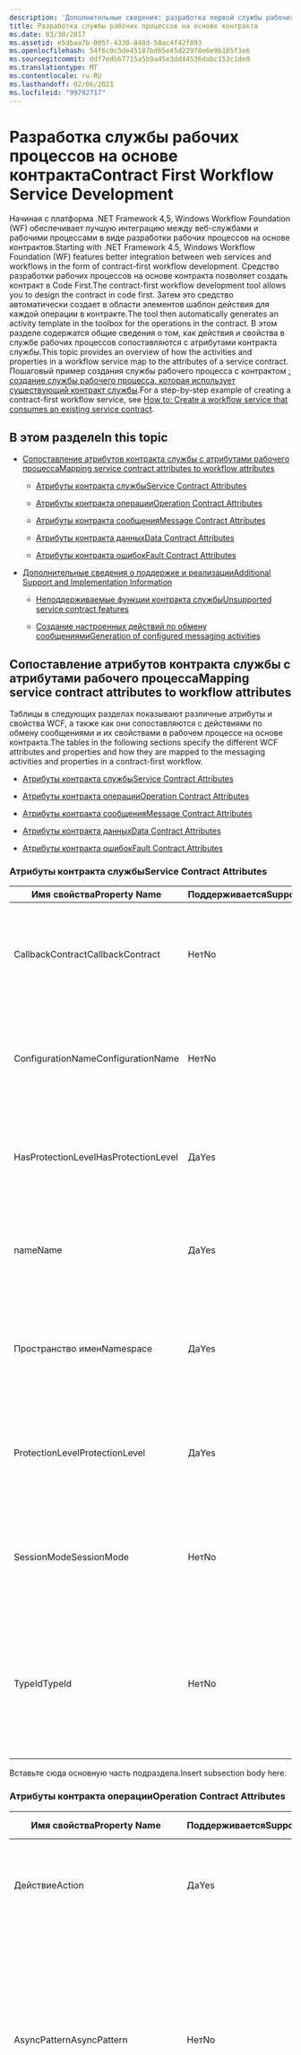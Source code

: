 ```yaml
---
description: 'Дополнительные сведения: разработка первой службы рабочих процессов на контрактах'
title: Разработка службы рабочих процессов на основе контракта
ms.date: 03/30/2017
ms.assetid: e5dbaa7b-005f-4330-848d-58ac4f42f093
ms.openlocfilehash: 54f6c0c5de45187bd65e45d22978e6e9b105f3e6
ms.sourcegitcommit: ddf7edb67715a5b9a45e3dd44536dabc153c1de0
ms.translationtype: MT
ms.contentlocale: ru-RU
ms.lasthandoff: 02/06/2021
ms.locfileid: "99792717"
---
```

# <a name="contract-first-workflow-service-development"></a><span data-ttu-id="bfe3d-103">Разработка службы рабочих процессов на основе контракта</span><span class="sxs-lookup"><span data-stu-id="bfe3d-103">Contract First Workflow Service Development</span></span>

<span data-ttu-id="bfe3d-104">Начиная с платформа .NET Framework 4,5, Windows Workflow Foundation (WF) обеспечивает лучшую интеграцию между веб-службами и рабочими процессами в виде разработки рабочих процессов на основе контрактов.</span><span class="sxs-lookup"><span data-stu-id="bfe3d-104">Starting with .NET Framework 4.5, Windows Workflow Foundation (WF) features better integration between web services and workflows in the form of contract-first workflow development.</span></span> <span data-ttu-id="bfe3d-105">Средство разработки рабочих процессов на основе контракта позволяет создать контракт в Code First.</span><span class="sxs-lookup"><span data-stu-id="bfe3d-105">The contract-first workflow development tool allows you to design the contract in code first.</span></span> <span data-ttu-id="bfe3d-106">Затем это средство автоматически создает в области элементов шаблон действия для каждой операции в контракте.</span><span class="sxs-lookup"><span data-stu-id="bfe3d-106">The tool then automatically generates an activity template in the toolbox for the operations in the contract.</span></span> <span data-ttu-id="bfe3d-107">В этом разделе содержатся общие сведения о том, как действия и свойства в службе рабочих процессов сопоставляются с атрибутами контракта службы.</span><span class="sxs-lookup"><span data-stu-id="bfe3d-107">This topic provides an overview of how the activities and properties in a workflow service map to the attributes of a service contract.</span></span> <span data-ttu-id="bfe3d-108">Пошаговый пример создания службы рабочего процесса с контрактом [: создание службы рабочего процесса, которая использует существующий контракт службы](how-to-create-a-workflow-service-that-consumes-an-existing-service-contract.md).</span><span class="sxs-lookup"><span data-stu-id="bfe3d-108">For a step-by-step example of creating a contract-first workflow service, see [How to: Create a workflow service that consumes an existing service contract](how-to-create-a-workflow-service-that-consumes-an-existing-service-contract.md).</span></span>

## <a name="in-this-topic"></a><span data-ttu-id="bfe3d-109">В этом разделе</span><span class="sxs-lookup"><span data-stu-id="bfe3d-109">In this topic</span></span>

- [<span data-ttu-id="bfe3d-110">Сопоставление атрибутов контракта службы с атрибутами рабочего процесса</span><span class="sxs-lookup"><span data-stu-id="bfe3d-110">Mapping service contract attributes to workflow attributes</span></span>](contract-first-workflow-service-development.md#MappingAttributes)

  - [<span data-ttu-id="bfe3d-111">Атрибуты контракта службы</span><span class="sxs-lookup"><span data-stu-id="bfe3d-111">Service Contract Attributes</span></span>](contract-first-workflow-service-development.md#ServiceContract)

  - [<span data-ttu-id="bfe3d-112">Атрибуты контракта операции</span><span class="sxs-lookup"><span data-stu-id="bfe3d-112">Operation Contract Attributes</span></span>](contract-first-workflow-service-development.md#OperationContract)

  - [<span data-ttu-id="bfe3d-113">Атрибуты контракта сообщения</span><span class="sxs-lookup"><span data-stu-id="bfe3d-113">Message Contract Attributes</span></span>](contract-first-workflow-service-development.md#MessageContract)

  - [<span data-ttu-id="bfe3d-114">Атрибуты контракта данных</span><span class="sxs-lookup"><span data-stu-id="bfe3d-114">Data Contract Attributes</span></span>](contract-first-workflow-service-development.md#DataContract)

  - [<span data-ttu-id="bfe3d-115">Атрибуты контракта ошибок</span><span class="sxs-lookup"><span data-stu-id="bfe3d-115">Fault Contract Attributes</span></span>](contract-first-workflow-service-development.md#FaultContract)

- [<span data-ttu-id="bfe3d-116">Дополнительные сведения о поддержке и реализации</span><span class="sxs-lookup"><span data-stu-id="bfe3d-116">Additional Support and Implementation Information</span></span>](contract-first-workflow-service-development.md#AdditionalSupport)

  - [<span data-ttu-id="bfe3d-117">Неподдерживаемые функции контракта службы</span><span class="sxs-lookup"><span data-stu-id="bfe3d-117">Unsupported service contract features</span></span>](contract-first-workflow-service-development.md#UnsupportedFeatures)

  - [<span data-ttu-id="bfe3d-118">Создание настроенных действий по обмену сообщениями</span><span class="sxs-lookup"><span data-stu-id="bfe3d-118">Generation of configured messaging activities</span></span>](contract-first-workflow-service-development.md#ActivityGeneration)

## <a name="mapping-service-contract-attributes-to-workflow-attributes"></a><a name="MappingAttributes"></a> <span data-ttu-id="bfe3d-119">Сопоставление атрибутов контракта службы с атрибутами рабочего процесса</span><span class="sxs-lookup"><span data-stu-id="bfe3d-119">Mapping service contract attributes to workflow attributes</span></span>

<span data-ttu-id="bfe3d-120">Таблицы в следующих разделах показывают различные атрибуты и свойства WCF, а также как они сопоставляются с действиями по обмену сообщениями и их свойствами в рабочем процессе на основе контракта.</span><span class="sxs-lookup"><span data-stu-id="bfe3d-120">The tables in the following sections specify the different WCF attributes and properties and how they are mapped to the messaging activities and properties in a contract-first workflow.</span></span>

- [<span data-ttu-id="bfe3d-121">Атрибуты контракта службы</span><span class="sxs-lookup"><span data-stu-id="bfe3d-121">Service Contract Attributes</span></span>](contract-first-workflow-service-development.md#ServiceContract)

- [<span data-ttu-id="bfe3d-122">Атрибуты контракта операции</span><span class="sxs-lookup"><span data-stu-id="bfe3d-122">Operation Contract Attributes</span></span>](contract-first-workflow-service-development.md#OperationContract)

- [<span data-ttu-id="bfe3d-123">Атрибуты контракта сообщения</span><span class="sxs-lookup"><span data-stu-id="bfe3d-123">Message Contract Attributes</span></span>](contract-first-workflow-service-development.md#MessageContract)

- [<span data-ttu-id="bfe3d-124">Атрибуты контракта данных</span><span class="sxs-lookup"><span data-stu-id="bfe3d-124">Data Contract Attributes</span></span>](contract-first-workflow-service-development.md#DataContract)

- [<span data-ttu-id="bfe3d-125">Атрибуты контракта ошибок</span><span class="sxs-lookup"><span data-stu-id="bfe3d-125">Fault Contract Attributes</span></span>](contract-first-workflow-service-development.md#FaultContract)

### <a name="service-contract-attributes"></a><a name="ServiceContract"></a> <span data-ttu-id="bfe3d-126">Атрибуты контракта службы</span><span class="sxs-lookup"><span data-stu-id="bfe3d-126">Service Contract Attributes</span></span>

|<span data-ttu-id="bfe3d-127">Имя свойства</span><span class="sxs-lookup"><span data-stu-id="bfe3d-127">Property Name</span></span>|<span data-ttu-id="bfe3d-128">Поддерживается</span><span class="sxs-lookup"><span data-stu-id="bfe3d-128">Supported</span></span>|<span data-ttu-id="bfe3d-129">Описание</span><span class="sxs-lookup"><span data-stu-id="bfe3d-129">Description</span></span>|<span data-ttu-id="bfe3d-130">Проверка рабочего процесса</span><span class="sxs-lookup"><span data-stu-id="bfe3d-130">WF Validation</span></span>|
|-------------------|---------------|-----------------|-------------------|
|<span data-ttu-id="bfe3d-131">CallbackContract</span><span class="sxs-lookup"><span data-stu-id="bfe3d-131">CallbackContract</span></span>|<span data-ttu-id="bfe3d-132">Нет</span><span class="sxs-lookup"><span data-stu-id="bfe3d-132">No</span></span>|<span data-ttu-id="bfe3d-133">Возвращает или задает тип контракта обратного вызова, если контракт является дуплексным.</span><span class="sxs-lookup"><span data-stu-id="bfe3d-133">Gets or sets the type of callback contract when the contract is a duplex contract.</span></span>|<span data-ttu-id="bfe3d-134">(не определено)</span><span class="sxs-lookup"><span data-stu-id="bfe3d-134">(N/A)</span></span>|
|<span data-ttu-id="bfe3d-135">ConfigurationName</span><span class="sxs-lookup"><span data-stu-id="bfe3d-135">ConfigurationName</span></span>|<span data-ttu-id="bfe3d-136">Нет</span><span class="sxs-lookup"><span data-stu-id="bfe3d-136">No</span></span>|<span data-ttu-id="bfe3d-137">Возвращает или задает имя, используемое для поиска службы в файле конфигурации приложения.</span><span class="sxs-lookup"><span data-stu-id="bfe3d-137">Gets or sets the name used to locate the service in an application configuration file.</span></span>|<span data-ttu-id="bfe3d-138">(не определено)</span><span class="sxs-lookup"><span data-stu-id="bfe3d-138">(N/A)</span></span>|
|<span data-ttu-id="bfe3d-139">HasProtectionLevel</span><span class="sxs-lookup"><span data-stu-id="bfe3d-139">HasProtectionLevel</span></span>|<span data-ttu-id="bfe3d-140">Да</span><span class="sxs-lookup"><span data-stu-id="bfe3d-140">Yes</span></span>|<span data-ttu-id="bfe3d-141">Возвращает значение, указывающее, присвоен ли участнику уровень защиты.</span><span class="sxs-lookup"><span data-stu-id="bfe3d-141">Gets a value that indicates whether the member has a protection level assigned.</span></span>|<span data-ttu-id="bfe3d-142">Свойство Receive.ProtectionLevel не должно иметь значение NULL.</span><span class="sxs-lookup"><span data-stu-id="bfe3d-142">Receive.ProtectionLevel should not be null.</span></span>|
|<span data-ttu-id="bfe3d-143">name</span><span class="sxs-lookup"><span data-stu-id="bfe3d-143">Name</span></span>|<span data-ttu-id="bfe3d-144">Да</span><span class="sxs-lookup"><span data-stu-id="bfe3d-144">Yes</span></span>|<span data-ttu-id="bfe3d-145">Возвращает или задает имя элемента \<portType> в языке WSDL.</span><span class="sxs-lookup"><span data-stu-id="bfe3d-145">Gets or sets the name for the \<portType> element in Web Services Description Language (WSDL).</span></span>|<span data-ttu-id="bfe3d-146">Свойство Receive.ServiceContractName.LocalName должно согласовываться.</span><span class="sxs-lookup"><span data-stu-id="bfe3d-146">Receive.ServiceContractName.LocalName should match.</span></span>|
|<span data-ttu-id="bfe3d-147">Пространство имен</span><span class="sxs-lookup"><span data-stu-id="bfe3d-147">Namespace</span></span>|<span data-ttu-id="bfe3d-148">Да</span><span class="sxs-lookup"><span data-stu-id="bfe3d-148">Yes</span></span>|<span data-ttu-id="bfe3d-149">Возвращает или задает пространство имен элемента \<portType> в языке WSDL.</span><span class="sxs-lookup"><span data-stu-id="bfe3d-149">Gets or sets the namespace of the \<portType> element in Web Services Description Language (WSDL).</span></span>|<span data-ttu-id="bfe3d-150">Свойство Receive.ServiceContractName.NameSpace должно согласовываться.</span><span class="sxs-lookup"><span data-stu-id="bfe3d-150">Receive.ServiceContractName.NameSpace should match</span></span>|
|<span data-ttu-id="bfe3d-151">ProtectionLevel</span><span class="sxs-lookup"><span data-stu-id="bfe3d-151">ProtectionLevel</span></span>|<span data-ttu-id="bfe3d-152">Да</span><span class="sxs-lookup"><span data-stu-id="bfe3d-152">Yes</span></span>|<span data-ttu-id="bfe3d-153">Указывает, должна ли привязка для контракта поддерживать значение свойства ProtectionLevel.</span><span class="sxs-lookup"><span data-stu-id="bfe3d-153">Specifies whether the binding for the contract must support the value of the ProtectionLevel property.</span></span>|<span data-ttu-id="bfe3d-154">Свойство Receive.ProtectionLevel должно согласовываться.</span><span class="sxs-lookup"><span data-stu-id="bfe3d-154">Receive.ProtectionLevel should match.</span></span>|
|<span data-ttu-id="bfe3d-155">SessionMode</span><span class="sxs-lookup"><span data-stu-id="bfe3d-155">SessionMode</span></span>|<span data-ttu-id="bfe3d-156">Нет</span><span class="sxs-lookup"><span data-stu-id="bfe3d-156">No</span></span>|<span data-ttu-id="bfe3d-157">Возвращает или задает значение, указывающее, разрешены, запрещены или требуются ли сеансы.</span><span class="sxs-lookup"><span data-stu-id="bfe3d-157">Gets or sets whether sessions are allowed, not allowed or required.</span></span>|<span data-ttu-id="bfe3d-158">(не определено)</span><span class="sxs-lookup"><span data-stu-id="bfe3d-158">(N/A)</span></span>|
|<span data-ttu-id="bfe3d-159">TypeId</span><span class="sxs-lookup"><span data-stu-id="bfe3d-159">TypeId</span></span>|<span data-ttu-id="bfe3d-160">Нет</span><span class="sxs-lookup"><span data-stu-id="bfe3d-160">No</span></span>|<span data-ttu-id="bfe3d-161">Возвращает уникальный идентификатор для этого атрибута при реализации в производном классе.</span><span class="sxs-lookup"><span data-stu-id="bfe3d-161">When implemented in a derived class, gets a unique identifier for this Attribute.</span></span> <span data-ttu-id="bfe3d-162">(Наследуется от атрибута.)</span><span class="sxs-lookup"><span data-stu-id="bfe3d-162">(Inherited from Attribute.)</span></span>|<span data-ttu-id="bfe3d-163">(не определено)</span><span class="sxs-lookup"><span data-stu-id="bfe3d-163">(N/A)</span></span>|

<span data-ttu-id="bfe3d-164">Вставьте сюда основную часть подраздела.</span><span class="sxs-lookup"><span data-stu-id="bfe3d-164">Insert subsection body here.</span></span>

### <a name="operation-contract-attributes"></a><a name="OperationContract"></a> <span data-ttu-id="bfe3d-165">Атрибуты контракта операции</span><span class="sxs-lookup"><span data-stu-id="bfe3d-165">Operation Contract Attributes</span></span>

|<span data-ttu-id="bfe3d-166">Имя свойства</span><span class="sxs-lookup"><span data-stu-id="bfe3d-166">Property Name</span></span>|<span data-ttu-id="bfe3d-167">Поддерживается</span><span class="sxs-lookup"><span data-stu-id="bfe3d-167">Supported</span></span>|<span data-ttu-id="bfe3d-168">Описание</span><span class="sxs-lookup"><span data-stu-id="bfe3d-168">Description</span></span>|<span data-ttu-id="bfe3d-169">Проверка рабочего процесса</span><span class="sxs-lookup"><span data-stu-id="bfe3d-169">WF Validation</span></span>|
|-------------------|---------------|-----------------|-------------------|
|<span data-ttu-id="bfe3d-170">Действие</span><span class="sxs-lookup"><span data-stu-id="bfe3d-170">Action</span></span>|<span data-ttu-id="bfe3d-171">Да</span><span class="sxs-lookup"><span data-stu-id="bfe3d-171">Yes</span></span>|<span data-ttu-id="bfe3d-172">Возвращает или задает действие WS-Addressing сообщения запроса.</span><span class="sxs-lookup"><span data-stu-id="bfe3d-172">Gets or sets the WS-Addressing action of the request message.</span></span>|<span data-ttu-id="bfe3d-173">Свойство Receive.Action должно согласовываться.</span><span class="sxs-lookup"><span data-stu-id="bfe3d-173">Receive.Action should match.</span></span>|
|<span data-ttu-id="bfe3d-174">AsyncPattern</span><span class="sxs-lookup"><span data-stu-id="bfe3d-174">AsyncPattern</span></span>|<span data-ttu-id="bfe3d-175">Нет</span><span class="sxs-lookup"><span data-stu-id="bfe3d-175">No</span></span>|<span data-ttu-id="bfe3d-176">Указывает, что операция реализуется асинхронно с помощью \<methodName> пары методов Begin и End \<methodName> в контракте службы.</span><span class="sxs-lookup"><span data-stu-id="bfe3d-176">Indicates that an operation is implemented asynchronously using a Begin\<methodName> and End\<methodName> method pair in a service contract.</span></span>|<span data-ttu-id="bfe3d-177">(не определено)</span><span class="sxs-lookup"><span data-stu-id="bfe3d-177">(N/A)</span></span>|
|<span data-ttu-id="bfe3d-178">HasProtectionLevel</span><span class="sxs-lookup"><span data-stu-id="bfe3d-178">HasProtectionLevel</span></span>|<span data-ttu-id="bfe3d-179">Да</span><span class="sxs-lookup"><span data-stu-id="bfe3d-179">Yes</span></span>|<span data-ttu-id="bfe3d-180">Возвращает значение, указывающее, должны ли сообщения этой операции шифроваться, подписываться или шифроваться и подписываться.</span><span class="sxs-lookup"><span data-stu-id="bfe3d-180">Gets a value that indicates whether the messages for this operation must be encrypted, signed, or both.</span></span>|<span data-ttu-id="bfe3d-181">Свойство Receive.ProtectionLevel не должно иметь значение NULL.</span><span class="sxs-lookup"><span data-stu-id="bfe3d-181">Receive.ProtectionLevel should not be null.</span></span>|
|<span data-ttu-id="bfe3d-182">IsInitiating</span><span class="sxs-lookup"><span data-stu-id="bfe3d-182">IsInitiating</span></span>|<span data-ttu-id="bfe3d-183">Нет</span><span class="sxs-lookup"><span data-stu-id="bfe3d-183">No</span></span>|<span data-ttu-id="bfe3d-184">Возвращает или задает значение, указывающее, реализует ли метод операцию, которая может инициировать сеанс на сервере (если такой сеанс существует).</span><span class="sxs-lookup"><span data-stu-id="bfe3d-184">Gets or sets a value that indicates whether the method implements an operation that can initiate a session on the server(if such a session exists).</span></span>|<span data-ttu-id="bfe3d-185">(не определено)</span><span class="sxs-lookup"><span data-stu-id="bfe3d-185">(N/A)</span></span>|
|<span data-ttu-id="bfe3d-186">IsOneWay</span><span class="sxs-lookup"><span data-stu-id="bfe3d-186">IsOneWay</span></span>|<span data-ttu-id="bfe3d-187">Да</span><span class="sxs-lookup"><span data-stu-id="bfe3d-187">Yes</span></span>|<span data-ttu-id="bfe3d-188">Возвращает или задает значение, указывающее, возвращает ли операция ответное сообщение.</span><span class="sxs-lookup"><span data-stu-id="bfe3d-188">Gets or sets a value that indicates whether an operation returns a reply message.</span></span>|<span data-ttu-id="bfe3d-189">(Не существует SendReply для этого Receive ИЛИ ReceiveReply для этого Send.)</span><span class="sxs-lookup"><span data-stu-id="bfe3d-189">(No SendReply for this Receive OR no ReceiveReply for this Send).</span></span>|
|<span data-ttu-id="bfe3d-190">IsTerminating</span><span class="sxs-lookup"><span data-stu-id="bfe3d-190">IsTerminating</span></span>|<span data-ttu-id="bfe3d-191">Нет</span><span class="sxs-lookup"><span data-stu-id="bfe3d-191">No</span></span>|<span data-ttu-id="bfe3d-192">Возвращает или задает значение, указывающее, приводит ли операция службы к закрытию сеанса сервером после отправки ответного сообщения, если оно есть.</span><span class="sxs-lookup"><span data-stu-id="bfe3d-192">Gets or sets a value that indicates whether the service operation causes the server to close the session after the reply message, if any, is sent.</span></span>|<span data-ttu-id="bfe3d-193">(не определено)</span><span class="sxs-lookup"><span data-stu-id="bfe3d-193">(N/A)</span></span>|
|<span data-ttu-id="bfe3d-194">name</span><span class="sxs-lookup"><span data-stu-id="bfe3d-194">Name</span></span>|<span data-ttu-id="bfe3d-195">Да</span><span class="sxs-lookup"><span data-stu-id="bfe3d-195">Yes</span></span>|<span data-ttu-id="bfe3d-196">Возвращает или задает имя операции.</span><span class="sxs-lookup"><span data-stu-id="bfe3d-196">Gets or sets the name of the operation.</span></span>|<span data-ttu-id="bfe3d-197">Свойство Receive.OperationName должно согласовываться.</span><span class="sxs-lookup"><span data-stu-id="bfe3d-197">Receive.OperationName should match.</span></span>|
|<span data-ttu-id="bfe3d-198">ProtectionLevel</span><span class="sxs-lookup"><span data-stu-id="bfe3d-198">ProtectionLevel</span></span>|<span data-ttu-id="bfe3d-199">Да</span><span class="sxs-lookup"><span data-stu-id="bfe3d-199">Yes</span></span>|<span data-ttu-id="bfe3d-200">Возвращает или задает значение, указывающее, должны ли сообщения операции шифроваться, подписываться или шифроваться и подписываться.</span><span class="sxs-lookup"><span data-stu-id="bfe3d-200">Gets or sets a value that specifies whether the messages of an operation must be encrypted, signed, or both.</span></span>|<span data-ttu-id="bfe3d-201">Свойство Receive.ProtectionLevel должно согласовываться.</span><span class="sxs-lookup"><span data-stu-id="bfe3d-201">Receive.ProtectionLevel should match.</span></span>|
|<span data-ttu-id="bfe3d-202">ReplyAction</span><span class="sxs-lookup"><span data-stu-id="bfe3d-202">ReplyAction</span></span>|<span data-ttu-id="bfe3d-203">Да</span><span class="sxs-lookup"><span data-stu-id="bfe3d-203">Yes</span></span>|<span data-ttu-id="bfe3d-204">Возвращает или задает значение действия SOAP для ответного сообщения операции.</span><span class="sxs-lookup"><span data-stu-id="bfe3d-204">Gets or sets the value of the SOAP action for the reply message of the operation.</span></span>|<span data-ttu-id="bfe3d-205">Свойство SendReply.Action должно согласовываться.</span><span class="sxs-lookup"><span data-stu-id="bfe3d-205">SendReply.Action should match.</span></span>|
|<span data-ttu-id="bfe3d-206">TypeId</span><span class="sxs-lookup"><span data-stu-id="bfe3d-206">TypeId</span></span>|<span data-ttu-id="bfe3d-207">Нет</span><span class="sxs-lookup"><span data-stu-id="bfe3d-207">No</span></span>|<span data-ttu-id="bfe3d-208">Возвращает уникальный идентификатор для этого атрибута при реализации в производном классе.</span><span class="sxs-lookup"><span data-stu-id="bfe3d-208">When implemented in a derived class, gets a unique identifier for this Attribute.</span></span> <span data-ttu-id="bfe3d-209">(Наследуется от атрибута.)</span><span class="sxs-lookup"><span data-stu-id="bfe3d-209">(Inherited from Attribute.)</span></span>|<span data-ttu-id="bfe3d-210">(не определено)</span><span class="sxs-lookup"><span data-stu-id="bfe3d-210">(N/A)</span></span>|

### <a name="message-contract-attributes"></a><a name="MessageContract"></a> <span data-ttu-id="bfe3d-211">Атрибуты контракта сообщения</span><span class="sxs-lookup"><span data-stu-id="bfe3d-211">Message Contract Attributes</span></span>

|<span data-ttu-id="bfe3d-212">Имя свойства</span><span class="sxs-lookup"><span data-stu-id="bfe3d-212">Property Name</span></span>|<span data-ttu-id="bfe3d-213">Поддерживается</span><span class="sxs-lookup"><span data-stu-id="bfe3d-213">Supported</span></span>|<span data-ttu-id="bfe3d-214">Описание</span><span class="sxs-lookup"><span data-stu-id="bfe3d-214">Description</span></span>|<span data-ttu-id="bfe3d-215">Проверка рабочего процесса</span><span class="sxs-lookup"><span data-stu-id="bfe3d-215">WF Validation</span></span>|
|-------------------|---------------|-----------------|-------------------|
|<span data-ttu-id="bfe3d-216">HasProtectionLevel</span><span class="sxs-lookup"><span data-stu-id="bfe3d-216">HasProtectionLevel</span></span>|<span data-ttu-id="bfe3d-217">Да</span><span class="sxs-lookup"><span data-stu-id="bfe3d-217">Yes</span></span>|<span data-ttu-id="bfe3d-218">Возвращает значение, указывающее, присвоен ли сообщению уровень защиты.</span><span class="sxs-lookup"><span data-stu-id="bfe3d-218">Gets a value that indicates whether the message has a protection level.</span></span>|<span data-ttu-id="bfe3d-219">Проверка не выполняется (Receive.Content и SendReply.Content должны согласовываться с типом контракта сообщения).</span><span class="sxs-lookup"><span data-stu-id="bfe3d-219">No validation (Receive.Content and SendReply.Content must match the message contract type).</span></span>|
|<span data-ttu-id="bfe3d-220">IsWrapped</span><span class="sxs-lookup"><span data-stu-id="bfe3d-220">IsWrapped</span></span>|<span data-ttu-id="bfe3d-221">Да</span><span class="sxs-lookup"><span data-stu-id="bfe3d-221">Yes</span></span>|<span data-ttu-id="bfe3d-222">Возвращает или задает значение, указывающее, имеет ли текст сообщения элемент программы-оболочки.</span><span class="sxs-lookup"><span data-stu-id="bfe3d-222">Gets or sets a value that specifies whether the message body has a wrapper element.</span></span>|<span data-ttu-id="bfe3d-223">Проверка не выполняется (Receive.Content и Sendreply.Content должны согласовываться с типом контракта сообщения).</span><span class="sxs-lookup"><span data-stu-id="bfe3d-223">No validation (Receive.Content and Sendreply.Content must match the message contract type).</span></span>|
|<span data-ttu-id="bfe3d-224">ProtectionLevel</span><span class="sxs-lookup"><span data-stu-id="bfe3d-224">ProtectionLevel</span></span>|<span data-ttu-id="bfe3d-225">Нет</span><span class="sxs-lookup"><span data-stu-id="bfe3d-225">No</span></span>|<span data-ttu-id="bfe3d-226">Возвращает или задает значение, указывающее, необходимо ли шифровать сообщение, подписывать его или и то и другое.</span><span class="sxs-lookup"><span data-stu-id="bfe3d-226">Gets or sets a value that specified whether the message must be encrypted, signed, or both.</span></span>|<span data-ttu-id="bfe3d-227">(не определено)</span><span class="sxs-lookup"><span data-stu-id="bfe3d-227">(N/A)</span></span>|
|<span data-ttu-id="bfe3d-228">TypeId</span><span class="sxs-lookup"><span data-stu-id="bfe3d-228">TypeId</span></span>|<span data-ttu-id="bfe3d-229">Да</span><span class="sxs-lookup"><span data-stu-id="bfe3d-229">Yes</span></span>|<span data-ttu-id="bfe3d-230">Возвращает уникальный идентификатор для этого атрибута при реализации в производном классе.</span><span class="sxs-lookup"><span data-stu-id="bfe3d-230">When implemented in a derived class, gets a unique identifier for this Attribute.</span></span> <span data-ttu-id="bfe3d-231">(Наследуется от атрибута.)</span><span class="sxs-lookup"><span data-stu-id="bfe3d-231">(Inherited from Attribute.)</span></span>|<span data-ttu-id="bfe3d-232">Проверка не выполняется (Receive.Content и SendReply.Content должны согласовываться с типом контракта сообщения).</span><span class="sxs-lookup"><span data-stu-id="bfe3d-232">No validation (Receive.Content and SendReply.Content must match the message contract type).</span></span>|
|<span data-ttu-id="bfe3d-233">WrapperName</span><span class="sxs-lookup"><span data-stu-id="bfe3d-233">WrapperName</span></span>|<span data-ttu-id="bfe3d-234">Да</span><span class="sxs-lookup"><span data-stu-id="bfe3d-234">Yes</span></span>|<span data-ttu-id="bfe3d-235">Возвращает или задает имя элемента программы-оболочки текста сообщения.</span><span class="sxs-lookup"><span data-stu-id="bfe3d-235">Gets or sets the name of the wrapper element of the message body.</span></span>|<span data-ttu-id="bfe3d-236">Проверка не выполняется (Receive.Content и SendReply.Content должны согласовываться с типом контракта сообщения).</span><span class="sxs-lookup"><span data-stu-id="bfe3d-236">No validation (Receive.Content and SendReply.Content must match the message contract type).</span></span>|
|<span data-ttu-id="bfe3d-237">WrapperNamespace</span><span class="sxs-lookup"><span data-stu-id="bfe3d-237">WrapperNamespace</span></span>|<span data-ttu-id="bfe3d-238">Нет</span><span class="sxs-lookup"><span data-stu-id="bfe3d-238">No</span></span>|<span data-ttu-id="bfe3d-239">Возвращает или задает пространство имен элемента программы-оболочки текста сообщения.</span><span class="sxs-lookup"><span data-stu-id="bfe3d-239">Gets or sets the namespace of the message body wrapper element.</span></span>|<span data-ttu-id="bfe3d-240">(не определено)</span><span class="sxs-lookup"><span data-stu-id="bfe3d-240">(N/A)</span></span>|

### <a name="data-contract-attributes"></a><a name="DataContract"></a> <span data-ttu-id="bfe3d-241">Атрибуты контракта данных</span><span class="sxs-lookup"><span data-stu-id="bfe3d-241">Data Contract Attributes</span></span>

|<span data-ttu-id="bfe3d-242">Имя свойства</span><span class="sxs-lookup"><span data-stu-id="bfe3d-242">Property Name</span></span>|<span data-ttu-id="bfe3d-243">Поддерживается</span><span class="sxs-lookup"><span data-stu-id="bfe3d-243">Supported</span></span>|<span data-ttu-id="bfe3d-244">Описание</span><span class="sxs-lookup"><span data-stu-id="bfe3d-244">Description</span></span>|<span data-ttu-id="bfe3d-245">Проверка рабочего процесса</span><span class="sxs-lookup"><span data-stu-id="bfe3d-245">WF Validation</span></span>|
|-------------------|---------------|-----------------|-------------------|
|<span data-ttu-id="bfe3d-246">IsReference</span><span class="sxs-lookup"><span data-stu-id="bfe3d-246">IsReference</span></span>|<span data-ttu-id="bfe3d-247">Нет</span><span class="sxs-lookup"><span data-stu-id="bfe3d-247">No</span></span>|<span data-ttu-id="bfe3d-248">Возвращает или задает значение, указывающее, следует ли сохранять данные ссылки на объект.</span><span class="sxs-lookup"><span data-stu-id="bfe3d-248">Gets or sets a value that indicates whether to preserve object reference data.</span></span>|<span data-ttu-id="bfe3d-249">(не определено)</span><span class="sxs-lookup"><span data-stu-id="bfe3d-249">(N/A)</span></span>|
|<span data-ttu-id="bfe3d-250">name</span><span class="sxs-lookup"><span data-stu-id="bfe3d-250">Name</span></span>|<span data-ttu-id="bfe3d-251">Да</span><span class="sxs-lookup"><span data-stu-id="bfe3d-251">Yes</span></span>|<span data-ttu-id="bfe3d-252">Возвращает или задает имя для контракта данных типа.</span><span class="sxs-lookup"><span data-stu-id="bfe3d-252">Gets or sets the name of the data contract for the type.</span></span>|<span data-ttu-id="bfe3d-253">Проверка не выполняется (Receive.Content и SendReply.Content должны согласовываться с типом контракта сообщения).</span><span class="sxs-lookup"><span data-stu-id="bfe3d-253">No validation (Receive.Content and SendReply.Content must match the message contract type).</span></span>|
|<span data-ttu-id="bfe3d-254">Пространство имен</span><span class="sxs-lookup"><span data-stu-id="bfe3d-254">Namespace</span></span>|<span data-ttu-id="bfe3d-255">Да</span><span class="sxs-lookup"><span data-stu-id="bfe3d-255">Yes</span></span>|<span data-ttu-id="bfe3d-256">Возвращает или задает пространство имен для контракта данных типа.</span><span class="sxs-lookup"><span data-stu-id="bfe3d-256">Gets or sets the namespace for the data contract for the type.</span></span>|<span data-ttu-id="bfe3d-257">Проверка не выполняется (Receive.Content и SendReply.Content должны согласовываться с типом контракта сообщения).</span><span class="sxs-lookup"><span data-stu-id="bfe3d-257">No validation (Receive.Content and SendReply.Content must match the message contract type).</span></span>|
|<span data-ttu-id="bfe3d-258">TypeId</span><span class="sxs-lookup"><span data-stu-id="bfe3d-258">TypeId</span></span>|<span data-ttu-id="bfe3d-259">Нет</span><span class="sxs-lookup"><span data-stu-id="bfe3d-259">No</span></span>|<span data-ttu-id="bfe3d-260">Возвращает уникальный идентификатор для этого атрибута при реализации в производном классе.</span><span class="sxs-lookup"><span data-stu-id="bfe3d-260">When implemented in a derived class, gets a unique identifier for this Attribute.</span></span> <span data-ttu-id="bfe3d-261">(Наследуется от атрибута.)</span><span class="sxs-lookup"><span data-stu-id="bfe3d-261">(Inherited from Attribute.)</span></span>|<span data-ttu-id="bfe3d-262">(не определено)</span><span class="sxs-lookup"><span data-stu-id="bfe3d-262">(N/A)</span></span>|

### <a name="fault-contract-attributes"></a><a name="FaultContract"></a> <span data-ttu-id="bfe3d-263">Атрибуты контракта сбоя</span><span class="sxs-lookup"><span data-stu-id="bfe3d-263">Fault Contract Attributes</span></span>

|<span data-ttu-id="bfe3d-264">Имя свойства</span><span class="sxs-lookup"><span data-stu-id="bfe3d-264">Property Name</span></span>|<span data-ttu-id="bfe3d-265">Поддерживается</span><span class="sxs-lookup"><span data-stu-id="bfe3d-265">Supported</span></span>|<span data-ttu-id="bfe3d-266">Описание</span><span class="sxs-lookup"><span data-stu-id="bfe3d-266">Description</span></span>|<span data-ttu-id="bfe3d-267">Проверка рабочего процесса</span><span class="sxs-lookup"><span data-stu-id="bfe3d-267">WF Validation</span></span>|
|-------------------|---------------|-----------------|-------------------|
|<span data-ttu-id="bfe3d-268">Действие</span><span class="sxs-lookup"><span data-stu-id="bfe3d-268">Action</span></span>|<span data-ttu-id="bfe3d-269">Да</span><span class="sxs-lookup"><span data-stu-id="bfe3d-269">Yes</span></span>|<span data-ttu-id="bfe3d-270">Возвращает или задает действие сообщения об ошибке SOAP, которое задается как компонент контракта операции.</span><span class="sxs-lookup"><span data-stu-id="bfe3d-270">Gets or sets the action of the SOAP fault message that is specified as part of the operation contract.</span></span>|<span data-ttu-id="bfe3d-271">Свойство SendReply.Action должно согласовываться.</span><span class="sxs-lookup"><span data-stu-id="bfe3d-271">SendReply.Action should match.</span></span>|
|<span data-ttu-id="bfe3d-272">DetailType</span><span class="sxs-lookup"><span data-stu-id="bfe3d-272">DetailType</span></span>|<span data-ttu-id="bfe3d-273">Да</span><span class="sxs-lookup"><span data-stu-id="bfe3d-273">Yes</span></span>|<span data-ttu-id="bfe3d-274">Возвращает тип сериализуемого объекта, который содержит информацию об ошибке.</span><span class="sxs-lookup"><span data-stu-id="bfe3d-274">Gets the type of a serializable object that contains error information.</span></span>|<span data-ttu-id="bfe3d-275">Свойство SendReply.Content должно согласовываться с типом.</span><span class="sxs-lookup"><span data-stu-id="bfe3d-275">SendReply.Content should match the type</span></span>|
|<span data-ttu-id="bfe3d-276">HasProtectionLevel</span><span class="sxs-lookup"><span data-stu-id="bfe3d-276">HasProtectionLevel</span></span>|<span data-ttu-id="bfe3d-277">Нет</span><span class="sxs-lookup"><span data-stu-id="bfe3d-277">No</span></span>|<span data-ttu-id="bfe3d-278">Возвращает значение, указывающее, присвоен ли сообщению об ошибке SOAP уровень защиты.</span><span class="sxs-lookup"><span data-stu-id="bfe3d-278">Gets a value that indicates whether the SOAP fault message has a protection level assigned.</span></span>|<span data-ttu-id="bfe3d-279">(не определено)</span><span class="sxs-lookup"><span data-stu-id="bfe3d-279">(N/A)</span></span>|
|<span data-ttu-id="bfe3d-280">Имя</span><span class="sxs-lookup"><span data-stu-id="bfe3d-280">Name</span></span>|<span data-ttu-id="bfe3d-281">Нет</span><span class="sxs-lookup"><span data-stu-id="bfe3d-281">No</span></span>|<span data-ttu-id="bfe3d-282">Возвращает или задает имя сообщения об ошибке в языке WSDL.</span><span class="sxs-lookup"><span data-stu-id="bfe3d-282">Gets or sets the name of the fault message in Web Services Description Language (WSDL).</span></span>|<span data-ttu-id="bfe3d-283">(не определено)</span><span class="sxs-lookup"><span data-stu-id="bfe3d-283">(N/A)</span></span>|
|<span data-ttu-id="bfe3d-284">Пространство имен</span><span class="sxs-lookup"><span data-stu-id="bfe3d-284">Namespace</span></span>|<span data-ttu-id="bfe3d-285">Нет</span><span class="sxs-lookup"><span data-stu-id="bfe3d-285">No</span></span>|<span data-ttu-id="bfe3d-286">Возвращает или задает пространство имен ошибки SOAP.</span><span class="sxs-lookup"><span data-stu-id="bfe3d-286">Gets or sets the namespace of the SOAP fault.</span></span>|<span data-ttu-id="bfe3d-287">(не определено)</span><span class="sxs-lookup"><span data-stu-id="bfe3d-287">(N/A)</span></span>|
|<span data-ttu-id="bfe3d-288">ProtectionLevel</span><span class="sxs-lookup"><span data-stu-id="bfe3d-288">ProtectionLevel</span></span>|<span data-ttu-id="bfe3d-289">Нет</span><span class="sxs-lookup"><span data-stu-id="bfe3d-289">No</span></span>|<span data-ttu-id="bfe3d-290">Задает уровень защиты, который требуется от привязки для ошибки SOAP.</span><span class="sxs-lookup"><span data-stu-id="bfe3d-290">Specifies the level of protection the SOAP fault requires from the binding.</span></span>|<span data-ttu-id="bfe3d-291">(не определено)</span><span class="sxs-lookup"><span data-stu-id="bfe3d-291">(N/A)</span></span>|
|<span data-ttu-id="bfe3d-292">TypeId</span><span class="sxs-lookup"><span data-stu-id="bfe3d-292">TypeId</span></span>|<span data-ttu-id="bfe3d-293">Нет</span><span class="sxs-lookup"><span data-stu-id="bfe3d-293">No</span></span>|<span data-ttu-id="bfe3d-294">Возвращает уникальный идентификатор для этого атрибута при реализации в производном классе.</span><span class="sxs-lookup"><span data-stu-id="bfe3d-294">When implemented in a derived class, gets a unique identifier for this Attribute.</span></span> <span data-ttu-id="bfe3d-295">(Наследуется от атрибута.)</span><span class="sxs-lookup"><span data-stu-id="bfe3d-295">(Inherited from Attribute.)</span></span>|<span data-ttu-id="bfe3d-296">(не определено)</span><span class="sxs-lookup"><span data-stu-id="bfe3d-296">(N/A)</span></span>|

## <a name="additional-support-and-implementation-information"></a><a name="AdditionalSupport"></a> <span data-ttu-id="bfe3d-297">Дополнительные сведения о поддержке и реализации</span><span class="sxs-lookup"><span data-stu-id="bfe3d-297">Additional Support and Implementation Information</span></span>

- [<span data-ttu-id="bfe3d-298">Неподдерживаемые функции контракта службы</span><span class="sxs-lookup"><span data-stu-id="bfe3d-298">Unsupported service contract features</span></span>](contract-first-workflow-service-development.md#UnsupportedFeatures)

- [<span data-ttu-id="bfe3d-299">Создание настроенных действий по обмену сообщениями</span><span class="sxs-lookup"><span data-stu-id="bfe3d-299">Generation of configured messaging activities</span></span>](contract-first-workflow-service-development.md#ActivityGeneration)

### <a name="unsupported-service-contract-features"></a><a name="UnsupportedFeatures"></a> <span data-ttu-id="bfe3d-300">Неподдерживаемые функции контракта службы</span><span class="sxs-lookup"><span data-stu-id="bfe3d-300">Unsupported service contract features</span></span>

- <span data-ttu-id="bfe3d-301">Использовать библиотеку параллельных задач (TPL) в контрактах невозможно.</span><span class="sxs-lookup"><span data-stu-id="bfe3d-301">Use of TPL (Task Parallel Library) Tasks in contracts is not supported.</span></span>

- <span data-ttu-id="bfe3d-302">Наследование в контрактах службы не поддерживается.</span><span class="sxs-lookup"><span data-stu-id="bfe3d-302">Inheritance in Service Contracts is not supported.</span></span>

### <a name="generation-of-configured-messaging-activities"></a><a name="ActivityGeneration"></a> <span data-ttu-id="bfe3d-303">Создание настроенных действий обмена сообщениями</span><span class="sxs-lookup"><span data-stu-id="bfe3d-303">Generation of configured messaging activities</span></span>

<span data-ttu-id="bfe3d-304">Два общих статических метода добавляются в действия <xref:System.ServiceModel.Activities.Receive> и <xref:System.ServiceModel.Activities.SendReply> для поддержки создания предварительно настроенных действий сообщения, если используются службы рабочих процессов на основе контракта.</span><span class="sxs-lookup"><span data-stu-id="bfe3d-304">Two public static methods are added to the <xref:System.ServiceModel.Activities.Receive> and <xref:System.ServiceModel.Activities.SendReply> activities to support the generation of pre-configured message activities when using contract-first workflow services.</span></span>

- <xref:System.ServiceModel.Activities.Receive.FromOperationDescription%2A?displayProperty=nameWithType>

- <xref:System.ServiceModel.Activities.SendReply.FromOperationDescription%2A?displayProperty=nameWithType>

<span data-ttu-id="bfe3d-305">Действие, созданное этими методами, должно пройти проверку по контракту и поэтому используется как часть логики проверки для <xref:System.ServiceModel.Activities.Receive> и <xref:System.ServiceModel.Activities.SendReply>.</span><span class="sxs-lookup"><span data-stu-id="bfe3d-305">The activity generated by these methods should pass contract validation, and therefore these methods are used internally as part of the validation logic for <xref:System.ServiceModel.Activities.Receive> and <xref:System.ServiceModel.Activities.SendReply>.</span></span> <span data-ttu-id="bfe3d-306">Действия <xref:System.ServiceModel.Activities.Receive.OperationName%2A>, <xref:System.ServiceModel.Activities.Receive.ServiceContractName%2A>, <xref:System.ServiceModel.Activities.Receive.Action%2A>, <xref:System.ServiceModel.Activities.Receive.SerializerOption%2A>, <xref:System.ServiceModel.Activities.Receive.ProtectionLevel%2A> и <xref:System.ServiceModel.Activities.Receive.KnownTypes%2A> предварительно настроены для соответствия импортированному контракту.</span><span class="sxs-lookup"><span data-stu-id="bfe3d-306">The <xref:System.ServiceModel.Activities.Receive.OperationName%2A>,  <xref:System.ServiceModel.Activities.Receive.ServiceContractName%2A>,  <xref:System.ServiceModel.Activities.Receive.Action%2A>,  <xref:System.ServiceModel.Activities.Receive.SerializerOption%2A>,  <xref:System.ServiceModel.Activities.Receive.ProtectionLevel%2A>, and <xref:System.ServiceModel.Activities.Receive.KnownTypes%2A> are all pre-configured to match the imported contract.</span></span> <span data-ttu-id="bfe3d-307">На странице свойств содержимого для действий в конструкторе рабочих процессов разделы **сообщения** или **параметров** предварительно настроены для сопоставления с контрактом.</span><span class="sxs-lookup"><span data-stu-id="bfe3d-307">In the content properties page for the activities in the workflow designer, the **Message** or **Parameters** sections are also pre-configured to match the contract.</span></span>

<span data-ttu-id="bfe3d-308">Контракты ошибок WCF также обрабатываются путем возвращения отдельного набора настроенных <xref:System.ServiceModel.Activities.SendReply> действий для каждой ошибки, отображаемой в <xref:System.ServiceModel.Description.OperationDescription.Faults%2A> <xref:System.ServiceModel.Description.FaultDescriptionCollection> .</span><span class="sxs-lookup"><span data-stu-id="bfe3d-308">WCF fault contracts are also handled by returning a separate set of configured <xref:System.ServiceModel.Activities.SendReply> activities for each of the faults that show up in the <xref:System.ServiceModel.Description.OperationDescription.Faults%2A> <xref:System.ServiceModel.Description.FaultDescriptionCollection>.</span></span>

<span data-ttu-id="bfe3d-309">Для других частей <xref:System.ServiceModel.Description.OperationDescription> , которые не поддерживаются в настоящее время СЛУЖБАМИ WF (например, поведения WebGet/вызывает или пользовательских операций), API будет игнорировать эти значения как часть создания и настройки.</span><span class="sxs-lookup"><span data-stu-id="bfe3d-309">For other parts of <xref:System.ServiceModel.Description.OperationDescription> that are unsupported by WF services today (e.g. WebGet/WebInvoke behaviors, or custom operation behaviors), the API will ignore those values as part of the generation and configuration.</span></span> <span data-ttu-id="bfe3d-310">Исключения не формируются.</span><span class="sxs-lookup"><span data-stu-id="bfe3d-310">No exceptions will be thrown.</span></span>
